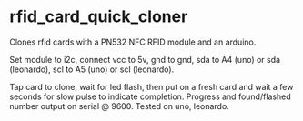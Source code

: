 # rfid_card_quick_cloner
Clones rfid cards with a PN532 NFC RFID module and an arduino. 

Set module to i2c, connect vcc to 5v, gnd to gnd, sda to A4 (uno) or sda (leonardo), scl to A5 (uno) or scl (leonardo). 

Tap card to clone, wait for led flash, then put on a fresh card and wait a few seconds for slow pulse to indicate completion. Progress and found/flashed number output on serial @ 9600. Tested on uno, leonardo.
